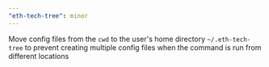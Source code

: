 ```yaml
---
"eth-tech-tree": minor
---
```


Move config files from the `cwd` to the user's home directory `~/.eth-tech-tree` to prevent creating multiple config files when the command is run from different locations
